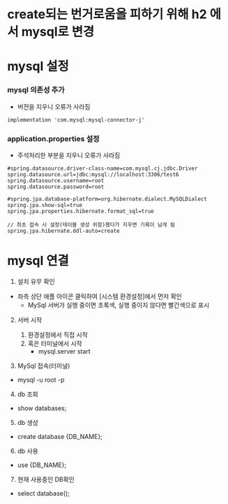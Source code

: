 # create되는 번거로움을 피하기 위해 h2 에서 mysql로 변경

# mysql 설정
### mysql 의존성 추가
- 버전을 지우니 오류가 사라짐    
```    
implementation 'com.mysql:mysql-connector-j'
```

### application.properties 설정
- 주석처리한 부분을 지우니 오류가 사라짐
```
#spring.datasource.driver-class-name=com.mysql.cj.jdbc.Driver
spring.datasource.url=jdbc:mysql://localhost:3306/test6
spring.datasource.username=root
spring.datasource.password=root

#spring.jpa.database-platform=org.hibernate.dialect.MySQLDialect
spring.jpa.show-sql=true
spring.jpa.properties.hibernate.format_sql=true

// 최초 접속 시 설정(테이블 생성 위함)했다가 지우면 기록이 남게 됨
spring.jpa.hibernate.ddl-auto=create
```

# mysql 연결
1. 설치 유무 확인
- 좌측 상단 애플 아이콘 클릭하여 [시스템 환경설정]에서 먼저 확인
    - MySql 서버가 실행 중이면 초록색, 실행 중이지 않다면 빨간색으로 표시
2.  서버 시작
    1. 환경설정에서 직접 시작 
    2. 혹은 터미널에서 시작
        - mysql.server start 

3. MySql 접속(터미널)
- mysql -u root -p

4. db 조회
- show databases;

5. db 생성
- create database {DB_NAME};

6. db 사용
- use {DB_NAME};

7. 현재 사용중인 DB확인
- select database();
